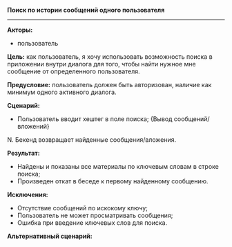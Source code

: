 **Поиск по истории сообщений одного пользователя**
* * *
**Акторы:** 
- пользователь

**Цель:** как пользователь, я хочу использовать возможность поиска в приложении внутри диалога для того, чтобы найти нужное мне сообщение от определенного пользователя.

**Предусловие:** пользователь должен быть авторизован, наличие как минимум одного активного диалога.

**Сценарий:**

- Пользователь вводит хештег в поле поиска;
{Вывод сообщений/вложений}

N. Бекенд возвращает найденные сообщения/вложения.

**Результат:**

- Найдены и показаны все материалы по ключевым словам в строке поиска;
- Произведен откат в беседе к первому найденному сообщению.

**Исключения:**

- Отсутствие сообщений по искокому ключу;
- Пользователь не может просматривать сообщения;
- Ошибка при введение ключевых слов для поиска.

**Альтернативный сценарий:**
